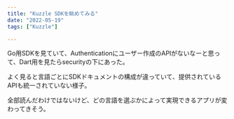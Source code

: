 ```yaml
---
title: "Kuzzle SDKを眺めてみる"
date: "2022-05-19"
tags: ["Kuzzle"]

---
```


Go用SDKを見ていて、Authenticationにユーザー作成のAPIがないなーと思って、Dart用を見たらsecurityの下にあった。

よく見ると言語ごとにSDKドキュメントの構成が違っていて、提供されているAPIも統一されていない様子。

全部読んだわけではないけど、どの言語を選ぶかによって実現できるアプリが変わってきそう。

